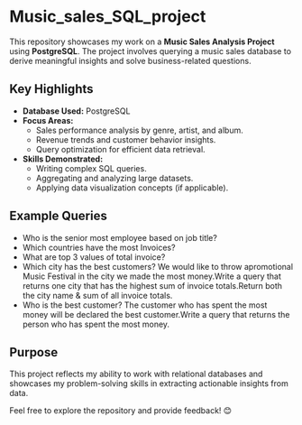 # Music_sales_SQL_project
This repository showcases my work on a **Music Sales Analysis Project** using **PostgreSQL**. The project involves querying a music sales database to derive meaningful insights and solve business-related questions. 

## Key Highlights
- **Database Used:** PostgreSQL
- **Focus Areas:**
  - Sales performance analysis by genre, artist, and album.
  - Revenue trends and customer behavior insights.
  - Query optimization for efficient data retrieval.
- **Skills Demonstrated:**
  - Writing complex SQL queries.
  - Aggregating and analyzing large datasets.
  - Applying data visualization concepts (if applicable).

## Example Queries
- Who is the senior most employee based on job title?
- Which countries have the most Invoices?
- What are top 3 values of total invoice?
- Which city has the best customers? We would like to throw apromotional Music Festival in the city we made the most money.Write a query that returns    one city that has the highest sum of invoice totals.Return both the city name & sum of all invoice totals.
- Who is the best customer? The customer who has spent the most money will be declared the best customer.Write a query that returns the person who has   spent the most money.

## Purpose

This project reflects my ability to work with relational databases and showcases my problem-solving skills in extracting actionable insights from data.

Feel free to explore the repository and provide feedback! 😊 
